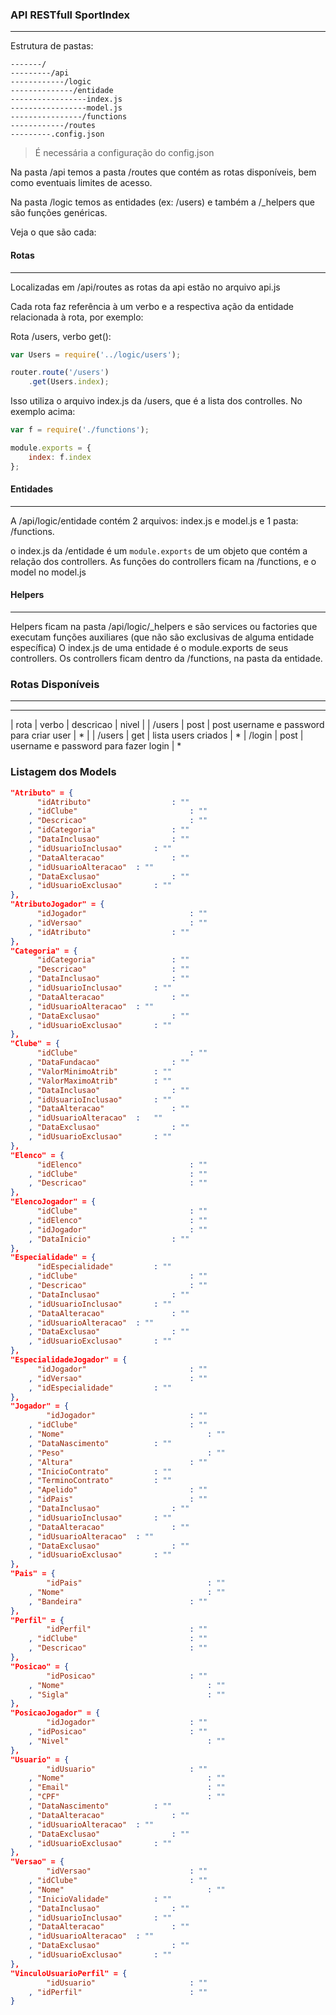 ### API RESTfull SportIndex
---

Estrutura de pastas:
```terminal
-------/
---------/api
------------/logic
--------------/entidade
-----------------index.js
-----------------model.js
----------------/functions
------------/routes
---------.config.json
```

> É necessária a configuração do config.json

Na pasta /api temos a pasta /routes que contém as rotas disponíveis, bem como eventuais limites de acesso.

Na pasta /logic temos as entidades (ex: /users) e também a /_helpers que são funções genéricas.

Veja o que são cada:

#### Rotas
---
Localizadas em /api/routes as rotas da api estão no arquivo api.js

Cada rota faz referência à um verbo e a respectiva ação da entidade relacionada à rota, por exemplo:

Rota /users, verbo get():

```javascript
var Users = require('../logic/users');

router.route('/users')
	.get(Users.index);
```

Isso utiliza o arquivo index.js da /users, que é a lista dos controlles. No exemplo acima:

```javascript
var f = require('./functions');

module.exports = {
	index: f.index
};
```

#### Entidades
---

A /api/logic/entidade contém 2 arquivos: index.js e model.js e 1 pasta: /functions.

o index.js da /entidade é um `module.exports` de um objeto que contém a relação dos controllers. As funções do controllers ficam na /functions, e o model no model.js

#### Helpers
---

Helpers ficam na pasta /api/logic/_helpers e são services ou factories que executam funções auxiliares (que não são exclusivas de alguma entidade específica)
O index.js de uma entidade é o module.exports de seus controllers.
Os controllers ficam dentro da /functions, na pasta da entidade.

### Rotas Disponíveis
---
-----------------------------------------------
|		rota		|		verbo		|		descricao	|	nivel |
|	/users		| post			|  post username e password para criar user | * |
| /users		|	get				| lista users criados | *
| /login		| post			| username e password para fazer login | *

### Listagem dos Models

```JSON
"Atributo" = {
      "idAtributo"                  : ""
    , "idClube"                         : ""
    , "Descricao"                       : ""
    , "idCategoria"                 : ""
    , "DataInclusao"                : ""
    , "idUsuarioInclusao"       : ""
    , "DataAlteracao"               : ""
    , "idUsuarioAlteracao"  : ""
    , "DataExclusao"                : ""
    , "idUsuarioExclusao"       : ""
},
"AtributoJogador" = {
      "idJogador"                       : ""
    , "idVersao"                        : ""
    , "idAtributo"                  : ""
},
"Categoria" = {
      "idCategoria"                 : ""
    , "Descricao"                   : ""
    , "DataInclusao"                : ""
    , "idUsuarioInclusao"       : ""
    , "DataAlteracao"               : ""
    , "idUsuarioAlteracao"  : ""
    , "DataExclusao"                : ""
    , "idUsuarioExclusao"       : ""
},
"Clube" = {
      "idClube"                         : ""
    , "DataFundacao"                : ""
    , "ValorMinimoAtrib"        : ""
    , "ValorMaximoAtrib"        : ""
    , "DataInclusao"                : ""
    , "idUsuarioInclusao"       : ""
    , "DataAlteracao"               : ""
    , "idUsuarioAlteracao"  :   ""
    , "DataExclusao"                : ""
    , "idUsuarioExclusao"       : ""
},
"Elenco" = {
      "idElenco"                        : ""
    , "idClube"                         : ""
    , "Descricao"                       : ""
},
"ElencoJogador" = {
      "idClube"                         : ""
    , "idElenco"                        : ""
    , "idJogador"                       : ""
    , "DataInicio"                  : ""
},
"Especialidade" = {
      "idEspecialidade"         : ""
    , "idClube"                         : ""
    , "Descricao"                       : ""
    , "DataInclusao"                : ""
    , "idUsuarioInclusao"       : ""
    , "DataAlteracao"               : ""
    , "idUsuarioAlteracao"  : ""
    , "DataExclusao"                : ""
    , "idUsuarioExclusao"       : ""
},
"EspecialidadeJogador" = {
      "idJogador"                       : ""
    , "idVersao"                        : ""
    , "idEspecialidade"         : ""
},
"Jogador" = {
        "idJogador"                     : ""
    , "idClube"                         : ""
    , "Nome"                                : ""
    , "DataNascimento"          : ""
    , "Peso"                                : ""
    , "Altura"                          : ""
    , "InicioContrato"          : ""
    , "TerminoContrato"         : ""
    , "Apelido"                         : ""
    , "idPais"                          : ""
    , "DataInclusao"                : ""
    , "idUsuarioInclusao"       : ""
    , "DataAlteracao"               : ""
    , "idUsuarioAlteracao"  : ""
    , "DataExclusao"                : ""
    , "idUsuarioExclusao"       : ""
},
"Pais" = {
        "idPais"                            : ""
    , "Nome"                                : ""
    , "Bandeira"                        : ""
},
"Perfil" = {
        "idPerfil"                      : ""
    , "idClube"                         : ""
    , "Descricao"                       : ""
},
"Posicao" = {
        "idPosicao"                     : ""
    , "Nome"                                : ""
    , "Sigla"                               : ""
},
"PosicaoJogador" = {
        "idJogador"                     : ""
    , "idPosicao"                       : ""
    , "Nivel"                               : ""
},
"Usuario" = {
        "idUsuario"                     : ""
    , "Nome"                                : ""
    , "Email"                               : ""
    , "CPF"                                 : ""
    , "DataNascimento"          : ""
    , "DataAlteracao"               : ""
    , "idUsuarioAlteracao"  : ""
    , "DataExclusao"                : ""
    , "idUsuarioExclusao"       : ""
},
"Versao" = {
        "idVersao"                      : ""
    , "idClube"                         : ""
    , "Nome"                                : ""
    , "InicioValidade"          : ""
    , "DataInclusao"                : ""
    , "idUsuarioInclusao"       : ""
    , "DataAlteracao"               : ""
    , "idUsuarioAlteracao"  : ""
    , "DataExclusao"                : ""
    , "idUsuarioExclusao"       : ""
},
"VinculoUsuarioPerfil" = {
        "idUsuario"                     : ""
    , "idPerfil"                        : ""
}
```